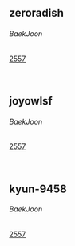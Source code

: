 ## zeroradish
###### BaekJoon
[2557](https://www.acmicpc.net/problem/2557)
<br/><br/><br/>




## joyowlsf
###### BaekJoon
[2557](https://www.acmicpc.net/problem/2557)
<br/><br/><br/>


## kyun-9458
###### BaekJoon
[2557](https://www.acmicpc.net/problem/2557)

